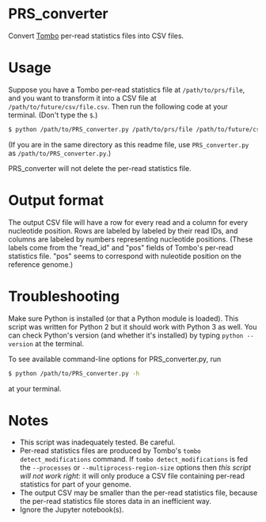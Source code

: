 # PRS_converter
Convert [Tombo](https://github.com/nanoporetech/tombo) per-read statistics files into CSV files.

# Usage
Suppose you have a Tombo per-read statistics file at `/path/to/prs/file`, and you want to transform it into a CSV file at `/path/to/future/csv/file.csv`. Then run the following code at your terminal. (Don't type the `$`.)
```bash
$ python /path/to/PRS_converter.py /path/to/prs/file /path/to/future/csv/file.csv
```
(If you are in the same directory as this readme file, use `PRS_converter.py` as `/path/to/PRS_converter.py`.)

PRS_converter will not delete the per-read statistics file.

# Output format
The output CSV file will have a row for every read and a column for every nucleotide position. Rows are labeled by labeled by their read IDs, and columns are labeled by  numbers representing nucleotide positions. (These labels come from the "read_id" and "pos" fields of Tombo's per-read statistics file. "pos" seems to correspond with nuleotide position on the reference genome.)

# Troubleshooting
Make sure Python is installed (or that a Python module is loaded). This script was written for Python 2 but it should work with Python 3 as well. You can check Python's version (and whether it's installed) by typing `python --version` at the terminal.

To see available command-line options for PRS_converter.py, run
```bash
$ python /path/to/PRS_converter.py -h
```
at your terminal.

# Notes
* This script was inadequately tested. Be careful.
* Per-read statistics files are produced by Tombo's `tombo detect_modifications` command. If `tombo detect_modifications` is fed the `--processes` or `--multiprocess-region-size` options then *this script will not work right*: it will only produce a CSV file containing per-read statistics for part of your genome.
* The output CSV may be smaller than the per-read statistics file, because the per-read statistics file stores data in an inefficient way.
* Ignore the Jupyter notebook(s).
